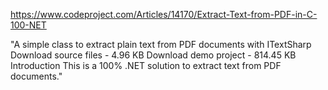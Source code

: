 https://www.codeproject.com/Articles/14170/Extract-Text-from-PDF-in-C-100-NET

"A simple class to extract plain text from PDF documents with ITextSharp
  Download source files - 4.96 KB
  Download demo project - 814.45 KB
  Introduction
This is a 100% .NET solution to extract text from PDF documents."